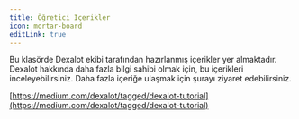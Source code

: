 ```yaml
---
title: Öğretici Içerikler
icon: mortar-board
editLink: true
---
```


Bu klasörde Dexalot ekibi tarafından hazırlanmış içerikler yer almaktadır. Dexalot hakkında daha fazla bilgi sahibi olmak için, bu içerikleri inceleyebilirsiniz. Daha fazla içeriğe ulaşmak için şurayı ziyaret edebilirsiniz.

[https://medium.com/dexalot/tagged/dexalot-tutorial](https://medium.com/dexalot/tagged/dexalot-tutorial)
